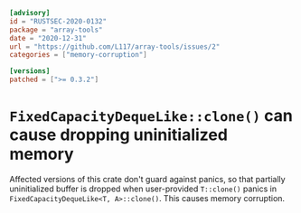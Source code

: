 ```toml
[advisory]
id = "RUSTSEC-2020-0132"
package = "array-tools"
date = "2020-12-31"
url = "https://github.com/L117/array-tools/issues/2"
categories = ["memory-corruption"]

[versions]
patched = [">= 0.3.2"]
```

# `FixedCapacityDequeLike::clone()` can cause dropping uninitialized memory

Affected versions of this crate don't guard against panics, so that partially uninitialized buffer is dropped when user-provided `T::clone()` panics in `FixedCapacityDequeLike<T, A>::clone()`. This causes memory corruption.
